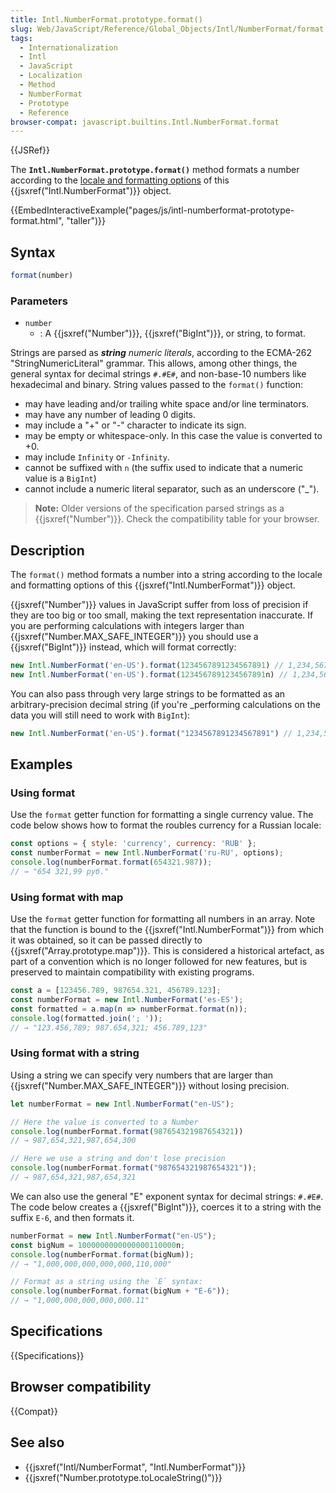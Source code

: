 ```yaml
---
title: Intl.NumberFormat.prototype.format()
slug: Web/JavaScript/Reference/Global_Objects/Intl/NumberFormat/format
tags:
  - Internationalization
  - Intl
  - JavaScript
  - Localization
  - Method
  - NumberFormat
  - Prototype
  - Reference
browser-compat: javascript.builtins.Intl.NumberFormat.format
---
```

{{JSRef}}

The **`Intl.NumberFormat.prototype.format()`** method formats a number according to the [locale and formatting options](/en-US/docs/Web/JavaScript/Reference/Global_Objects/Intl/NumberFormat/NumberFormat#parameters) of this {{jsxref("Intl.NumberFormat")}} object.

{{EmbedInteractiveExample("pages/js/intl-numberformat-prototype-format.html", "taller")}}

<!-- The source for this interactive example is stored in a GitHub repository. If you'd like to contribute to the interactive examples project, please clone https://github.com/mdn/interactive-examples and send us a pull request. -->

## Syntax

```js
format(number)
```

### Parameters

- `number`
  - : A {{jsxref("Number")}}, {{jsxref("BigInt")}}, or string, to format.

Strings are parsed as _**string** numeric literals_, according to the ECMA-262 "StringNumericLiteral" grammar.
This allows, among other things, the general syntax for decimal strings `#.#E#`, and non-base-10 numbers like hexadecimal and binary.
String values passed to the `format()` function:

- may have leading and/or trailing white space and/or line terminators.
- may have any number of leading 0 digits.
- may include a "+" or "-" character to indicate its sign.
- may be empty or whitespace-only.
  In this case the value is converted to +0.
- may include `Infinity` or `-Infinity`.
- cannot be suffixed with `n` (the suffix used to indicate that a numeric value is a `BigInt`)
- cannot include a numeric literal separator, such as an underscore ("_").

> **Note:** Older versions of the specification parsed strings as a {{jsxref("Number")}}.
> Check the compatibility table for your browser.

## Description

The `format()` method formats a number into a string according to the locale and formatting options of this {{jsxref("Intl.NumberFormat")}} object.

{{jsxref("Number")}} values in JavaScript suffer from loss of precision if they are too big or too small, making the text representation inaccurate.
If you are performing calculations with integers larger than {{jsxref("Number.MAX_SAFE_INTEGER")}} you should use a {{jsxref("BigInt")}} instead, which will format correctly:

```js
new Intl.NumberFormat('en-US').format(1234567891234567891) // 1,234,567,891,234,568,000
new Intl.NumberFormat('en-US').format(1234567891234567891n) // 1,234,567,891,234,567,891
```

You can also pass through very large strings to be formatted as an arbitrary-precision decimal string (if you're _performing calculations on the data you will still need to work with `BigInt`):

```js
new Intl.NumberFormat('en-US').format("1234567891234567891") // 1,234,567,891,234,567,891
```

## Examples

### Using format

Use the `format` getter function for formatting a single currency value.
The code below shows how to format the roubles currency for a Russian locale:

```js
const options = { style: 'currency', currency: 'RUB' };
const numberFormat = new Intl.NumberFormat('ru-RU', options);
console.log(numberFormat.format(654321.987));
// → "654 321,99 руб."
```

### Using format with map

Use the `format` getter function for formatting all numbers in an array.
Note that the function is bound to the {{jsxref("Intl.NumberFormat")}} from which it was obtained, so it can be passed directly to {{jsxref("Array.prototype.map")}}.
This is considered a historical artefact, as part of a convention which is no longer followed for new features, but is preserved to maintain compatibility with existing programs.

```js
const a = [123456.789, 987654.321, 456789.123];
const numberFormat = new Intl.NumberFormat('es-ES');
const formatted = a.map(n => numberFormat.format(n));
console.log(formatted.join('; '));
// → "123.456,789; 987.654,321; 456.789,123"
```

### Using format with a string

Using a string we can specify very numbers that are larger than {{jsxref("Number.MAX_SAFE_INTEGER")}} without losing precision.

```js
let numberFormat = new Intl.NumberFormat("en-US");

// Here the value is converted to a Number
console.log(numberFormat.format(987654321987654321))
// → 987,654,321,987,654,300

// Here we use a string and don't lose precision
console.log(numberFormat.format("987654321987654321"));
// → 987,654,321,987,654,321
```

We can also use the general "E" exponent syntax for decimal strings: `#.#E#`.
The code below creates a {{jsxref("BigInt")}},  coerces it to a string with the suffix `E-6`, and then formats it.

```js
numberFormat = new Intl.NumberFormat("en-US");
const bigNum = 1000000000000000110000n;
console.log(numberFormat.format(bigNum));
// → "1,000,000,000,000,000,110,000"

// Format as a string using the `E` syntax:
console.log(numberFormat.format(bigNum + "E-6"));
// → "1,000,000,000,000,000.11"
```

## Specifications

{{Specifications}}

## Browser compatibility

{{Compat}}

## See also

- {{jsxref("Intl/NumberFormat", "Intl.NumberFormat")}}
- {{jsxref("Number.prototype.toLocaleString()")}}
